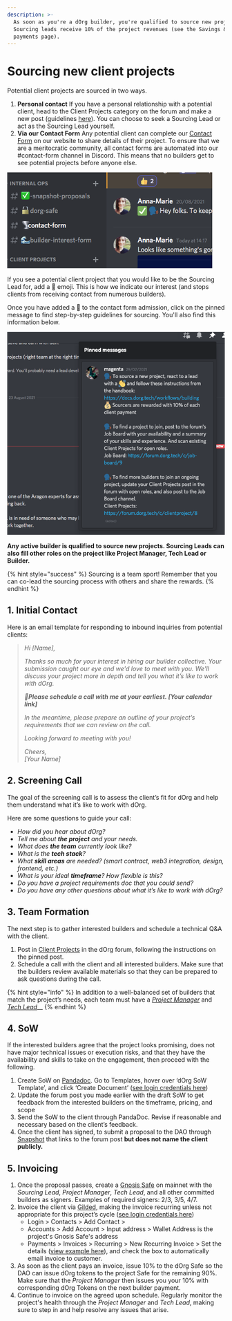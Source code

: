 ```yaml
---
description: >-
  As soon as you're a dOrg builder, you're qualified to source new projects.
  Sourcing leads receive 10% of the project revenues (see the Savings & client
  payments page).
---
```


# Sourcing new client projects

Potential client projects are sourced in two ways.

1. **Personal contact** If you have a personal relationship with a potential client, head to the Client Projects category on the forum and make a new post \(guidelines [here](https://forum.dorg.tech/t/about-the-client-projects-category/19)\). You can choose to seek a Sourcing Lead or act as the Sourcing Lead yourself. 
2. **Via our Contact Form** Any potential client can complete our [Contact Form](https://www.dorg.tech/#/contact) on our website to share details of their project. To ensure that we are a meritocratic community, all contact forms are automated into our \#contact-form channel in Discord. This means that no builders get to see potential projects before anyone else. 

![](../.gitbook/assets/screen-shot-2021-08-23-at-14.27.00.png)

If you see a potential client project that you would like to be the Sourcing Lead for, add a 👋 emoji. This is how we indicate our interest \(and stops clients from receiving contact from numerous builders\).

Once you have added a 👋 to the contact form admission, click on the pinned message to find step-by-step guidelines for sourcing. You'll also find this information below.

![](../.gitbook/assets/screen-shot-2021-08-23-at-14.33.49.png)

**Any active builder is qualified to source new projects. Sourcing Leads can also fill other roles on the project like Project Manager, Tech Lead or Builder.**

{% hint style="success" %}
Sourcing is a team sport! Remember that you can co-lead the sourcing process with others and share the rewards.
{% endhint %}

## **1. Initial Contact**

Here is an email template for responding to inbound inquiries from potential clients:

> _Hi \[Name\],_
>
> _Thanks so much for your interest in hiring our builder collective. Your submission caught our eye and we'd love to meet with you. We'll discuss your project more in depth and tell you what it’s like to work with dOrg._
>
> _🤙**Please schedule a call with me at your earliest. \[Your calendar link\]**_
>
> _In the meantime, please prepare an outline of your project’s requirements that we can review on the call._
>
> _Looking forward to meeting with you!_
>
> _Cheers,  
> \[Your Name\]_

## 2. Screening Call

The goal of the screening call is to assess the client’s fit for dOrg and help them understand what it’s like to work with dOrg. 

Here are some questions to guide your call:

* _How did you hear about dOrg?_
* _Tell me about **the project** and your needs._
* _What does **the team** currently look like?_
* _What is the **tech stack**?_
* _What **skill areas** are needed? \(smart contract, web3 integration, design, frontend, etc.\)_
* _What is your ideal **timeframe**? How flexible is this?_
* _Do you have a project requirements doc that you could send?_
* _Do you have any other questions about what it’s like to work with dOrg?_

## 3. Team Formation

The next step is to gather interested builders and schedule a technical Q&A with the client.

1. Post in [Client Projects](https://forum.dorg.tech/t/about-the-client-projects-category/19) in the dOrg forum, following the instructions on the pinned post.
2. Schedule a call with the client and all interested builders. Make sure that the builders review available materials so that they can be prepared to ask questions during the call.

{% hint style="info" %}
In addition to a well-balanced set of builders that match the project’s needs, each team must have a [_Project Manager_](project-manager.md) and [_Tech Lead_](tech-lead.md)\_\_
{% endhint %}

## 4. SoW

If the interested builders agree that the project looks promising, does not have major technical issues or execution risks, and that they have the availability and skills to take on the engagement, then proceed with the following.

1. Create SoW on [Pandadoc](https://app.pandadoc.com/a/#/templates-next?sortBy=name&direction=asc&displayMode=folders_first&mainFilter=all). Go to Templates, hover over ‘dOrg SoW Template’, and click ‘Create Document’ \([see login credentials here](https://docs.google.com/spreadsheets/d/18QXB9Ski8OxHRiELfxq8DcahYFhNnEKPEM20kRjeuYA/edit?usp=sharing)\)
2. Update the forum post you made earlier with the draft SoW to get feedback from the interested builders on the timeframe, pricing, and scope
3. Send the SoW to the client through PandaDoc. Revise if reasonable and necessary based on the client’s feedback.
4. Once the client has signed, to submit a proposal to the DAO through [Snapshot](https://snapshot.org/#/dorg.eth) that links to the forum post **but does not name the client publicly.**

## 5. Invoicing 

1. Once the proposal passes, create a [Gnosis Safe](https://gnosis-safe.io/app/#/welcome) on mainnet with the _Sourcing Lead_, _Project Manager_, _Tech Lead_, and all other committed builders as signers. Examples of required signers: 2/3, 3/5, 4/7.
2. Invoice the client via [Gilded](https://app.gilded.finance/auth/login), making the invoice recurring unless not appropriate for this project’s cycle \([see login credentials here](https://docs.google.com/spreadsheets/d/18QXB9Ski8OxHRiELfxq8DcahYFhNnEKPEM20kRjeuYA/edit?usp=sharing)\)
   * Login &gt; Contacts &gt; Add Contact &gt; 
   * Accounts &gt; Add Account &gt; Input address &gt; Wallet Address is the project's Gnosis Safe's address
   * Payments &gt; Invoices &gt; Recurring &gt; New Recurring Invoice &gt; Set the details \([view example here](https://app.gilded.finance/invoice/view/mDNglRQ0kMtaLDxwjvms)\), and check the box to automatically email invoice to customer.
3. As soon as the client pays an invoice, issue 10% to the dOrg Safe so the DAO can issue dOrg tokens to the project Safe for the remaining 90%. Make sure that the _Project Manager_ then issues you your 10% with corresponding dOrg Tokens on the next builder payment.
4. Continue to invoice on the agreed upon schedule. Regularly monitor the project's health through the _Project Manager_ and _Tech Lead_, making sure to step in and help resolve any issues that arise.

